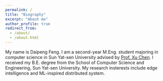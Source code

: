 ```yaml
---
permalink: /
title: "Biography"
excerpt: "About me"
author_profile: true
redirect_from: 
  - /about/
  - /about.html
---
```


My name is Daipeng Feng. I am a second-year M.Eng. student majoring in computer science in Sun Yat-sen University advised by [Prof. Xu Chen](https://sites.google.com/view/xcsysu/). I received my B.E. degree from the School of Computer Science and Engineering, Sun Yat-sen University. My research insterests include edge intelligence and ML-inspired distributed system.


